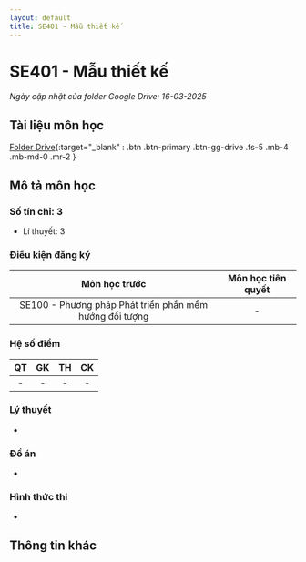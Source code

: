 ```yaml
---
layout: default
title: SE401 - Mẫu thiết kế
---
```


# SE401 - Mẫu thiết kế

*Ngày cập nhật của folder Google Drive: 16-03-2025*
## Tài liệu môn học

[Folder Drive](https://drive.google.com/drive/folders/1pmkoHO5V-f1_fDp6MIKbIsYNJNu4JMBX){:target="_blank" : .btn .btn-primary .btn-gg-drive .fs-5 .mb-4 .mb-md-0 .mr-2 }

## Mô tả môn học

### Số tín chỉ: 3
- Lí thuyết: 3

### Điều kiện đăng ký

| Môn học trước| Môn học tiên quyết  |
|------|-----|
| <center>SE100 - Phương pháp Phát triển phần mềm hướng đối tượng</center>| <center>-</center>|

### Hệ số điểm

| QT   | GK  | TH  | CK  |
|------|-----|-----|-----|
| <center>-</center>| <center>-</center>| <center>-</center> | <center>-</center> |

### Lý thuyết
-
### Đồ án
-
### Hình thức thi
-
## Thông tin khác